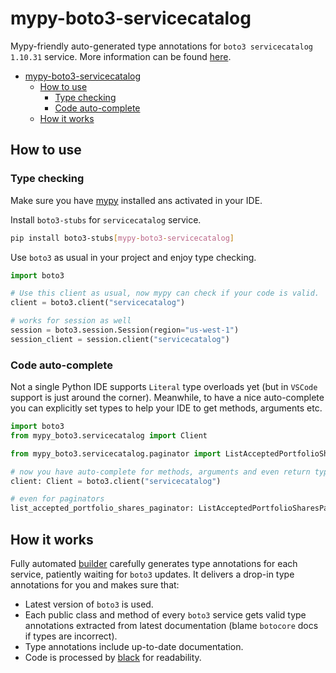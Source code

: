 # mypy-boto3-servicecatalog

Mypy-friendly auto-generated type annotations for `boto3 servicecatalog 1.10.31` service.
More information can be found [here](https://github.com/vemel/mypy_boto3).

- [mypy-boto3-servicecatalog](#mypy-boto3-servicecatalog)
  - [How to use](#how-to-use)
    - [Type checking](#type-checking)
    - [Code auto-complete](#code-auto-complete)
  - [How it works](#how-it-works)

## How to use

### Type checking

Make sure you have [mypy](https://github.com/python/mypy) installed ans activated in your IDE.

Install `boto3-stubs` for `servicecatalog` service.

```bash
pip install boto3-stubs[mypy-boto3-servicecatalog]
```

Use `boto3` as usual in your project and enjoy type checking.

```python
import boto3

# Use this client as usual, now mypy can check if your code is valid.
client = boto3.client("servicecatalog")

# works for session as well
session = boto3.session.Session(region="us-west-1")
session_client = session.client("servicecatalog")

```

### Code auto-complete

Not a single Python IDE supports `Literal` type overloads yet (but in `VSCode` support is just around the corner).
Meanwhile, to have a nice auto-complete you can explicitly set types to help your IDE to get methods, arguments etc.

```python
import boto3
from mypy_boto3.servicecatalog import Client

from mypy_boto3.servicecatalog.paginator import ListAcceptedPortfolioSharesPaginator

# now you have auto-complete for methods, arguments and even return types
client: Client = boto3.client("servicecatalog")

# even for paginators
list_accepted_portfolio_shares_paginator: ListAcceptedPortfolioSharesPaginator = client.get_paginator("list_accepted_portfolio_shares")
```

## How it works

Fully automated [builder](https://github.com/vemel/mypy_boto3) carefully generates
type annotations for each service, patiently waiting for `boto3` updates. It delivers
a drop-in type annotations for you and makes sure that:

- Latest version of `boto3` is used.
- Each public class and method of every `boto3` service gets valid type annotations
  extracted from latest documentation (blame `botocore` docs if types are incorrect).
- Type annotations include up-to-date documentation.
- Code is processed by [black](https://github.com/psf/black) for readability.